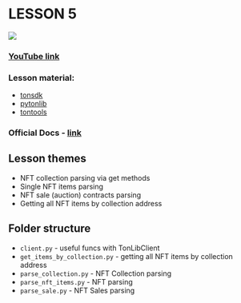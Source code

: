 # LESSON 5
[![](https://img.shields.io/badge/%F0%9F%92%8E-TON-grey)](https://ton.org)

### [YouTube link](https://www.youtube.com/watch?v=XPL97vlmfts)

### Lesson material:
* [tonsdk](https://github.com/tonfactory/tonsdk)
* [pytonlib](https://github.com/toncenter/pytonlib)
* [tontools](https://github.com/yungwine/TonTools)


### Official Docs - [link](https://docs.ton.org)

## Lesson themes
- NFT collection parsing via get methods
- Single NFT items parsing
- NFT sale (auction) contracts parsing
- Getting all NFT items by collection address

## Folder structure
- `client.py` - useful funcs with TonLibClient 
- `get_items_by_collection.py` - getting all NFT items by collection address
- `parse_collection.py` - NFT Collection parsing
- `parse_nft_items.py` - NFT parsing
- `parse_sale.py` - NFT Sales parsing

